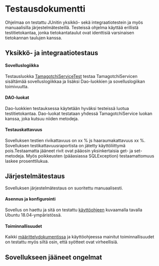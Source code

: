 # Testausdokumentti

Ohjelmaa on testattu JUnitin  yksikkö- sekä integraatiotestein ja myös manuaalisilla järjestelmätesteillä. Testeissä ohjelma käyttää erillistä testitietokantaa, jonka tietokantataulut ovat identtisiä varsinaisen tietokannan taulujen kanssa.

## Yksikkö- ja integraatiotestaus

#### Sovelluslogiikka

Testausluokka [TamagotchiServiceTest](https://github.com/millalin/ot-harjoitustyo/blob/master/TamagotchiGame/src/test/java/domain/TamagotchiServiceTest.java) testaa TamagotchiServicen sisältämää sovelluslogiikkaa ja lisäksi Dao-luokkien ja sovelluslogiikan toimivuutta. 
 
#### DAO-luokat

Dao-luokkien testauksessa käytetään hyväksi testeissä luotua testitietokantaa. Dao-luokat testataan yhdessä TamagotchiService luokan kanssa, joka kutsuu niiden metodeja. 

#### Testauskattavuus

Sovelluksen testien rivikattavuus on xx % js haaraumakattavuus xx %. Sovelluksen testikattavuusraportista on jätetty käyttöliittymä pois.Testaamatta jääneet rivit ovat pääosin yksinkertaisia get- ja set-metodeja. Myös poikkeusten (pääasiassa SQLException) testaamattomuus laskee prosenttilukua. 

## Järjestelmätestaus

Sovelluksen järjestelmätestaus on suoritettu manuaalisesti. 

#### Asennus ja konfigurointi

Sovellus on haettu ja sitä on testattu [käyttöohjeen](https://github.com/millalin/ot-harjoitustyo/blob/master/dokumentaatio/kayttoohje.md) kuvaamalla tavalla Ubuntu 18.04-ympäristössä. 

#### Toiminnallisuudet

Kaikki [määrittelydokumentissa](https://github.com/millalin/ot-harjoitustyo/blob/master/dokumentaatio/vaatimusmaarittely.md) ja käyttöohjeessa mainitut toiminnallisuudet on testattu myös siltä osin, että syötteet ovat virheellisiä.  

## Sovellukseen jääneet ongelmat

 



